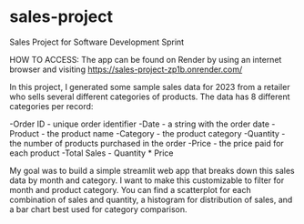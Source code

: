 # sales-project
Sales Project for Software Development Sprint

HOW TO ACCESS:
The app can be found on Render by using an internet browser and visiting https://sales-project-zp1b.onrender.com/

In this project, I generated some sample sales data for 2023 from a retailer who sells several different categories of products. The data has 8 different categories per record:

-Order ID - unique order identifier
-Date - a string with the order date
-Product - the product name
-Category - the product category
-Quantity - the number of products purchased in the order
-Price - the price paid for each product
-Total Sales - Quantity * Price

My goal was to build a simple streamlit web app that breaks down this sales data by month and category. I want to make this customizable to filter for month and product category. You can find a scatterplot for each combination of sales and quantity, a histogram for distribution of sales, and a bar chart best used for category comparison.

